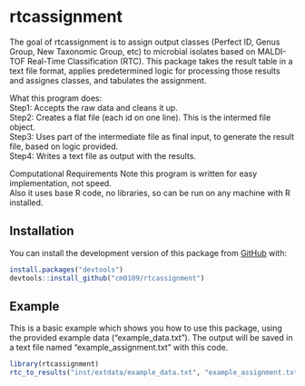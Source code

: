 
<!-- README.md is generated from README.Rmd. Please edit that file -->

# rtcassignment

<!-- badges: start -->

<!-- badges: end -->

The goal of rtcassignment is to assign output classes (Perfect ID, Genus
Group, New Taxonomic Group, etc) to microbial isolates based on
MALDI-TOF Real-Time Classification (RTC). This package takes the result
table in a text file format, applies predetermined logic for processing
those results and assignes classes, and tabulates the assignment.

What this program does:  
Step1: Accepts the raw data and cleans it up.  
Step2: Creates a flat file (each id on one line). This is the intermed
file object.  
Step3: Uses part of the intermediate file as final input, to generate
the result file, based on logic provided.  
Step4: Writes a text file as output with the results.

Computational Requirements Note this program is written for easy
implementation, not speed.  
Also it uses base R code, no libraries, so can be run on any machine
with R installed.

## Installation

You can install the development version of this package from
[GitHub](https://github.com/cm0109) with:

``` r
install.packages("devtools")
devtools::install_github("cm0109/rtcassignment")
```

## Example

This is a basic example which shows you how to use this package, using
the provided example data (“example\_data.txt”). The output will be
saved in a text file named “example\_assignment.txt” with this code.

``` r
library(rtcassignment)
rtc_to_results("inst/extdata/example_data.txt", "example_assignment.txt")
```
